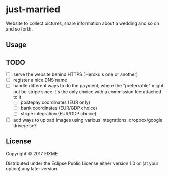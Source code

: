 # just-married

Website to collect pictures, share information about a wedding and so on and so forth.

## Usage

## TODO

- [ ] serve the website behind HTTPS (Heroku's one or another)
- [ ] register a nice DNS name
- [ ] handle different ways to do the payment, where the "preferrable" might not be stripe since it's the only choice with a commission fee attached to it
  - [ ] postepay coordinates (EUR only)
  - [ ] bank coordinates (EUR/GDP choice)
  - [ ] stripe integration (EUR/GDP choice)
- [ ] add ways to upload images using various integrations: dropbox/google drive/else?
  
## License

Copyright © 2017 FIXME

Distributed under the Eclipse Public License either version 1.0 or (at
your option) any later version.
